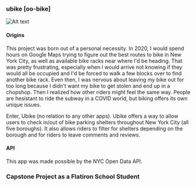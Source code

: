### ubike [oo-bike]

![Alt text](https://media.giphy.com/media/3oz8xE7gjBmo2wFrS8/giphy.gif)

#### Origins
This project was born out of a personal necessity. In 2020, I would spend hours on Google Maps trying to figure out the best routes to bike in New York City, as well as available bike racks near where I'd be heading. That was pretty frustrating, especially when I would arrive not knowing if they would all be occupied and I'd be forced to walk a few blocks over to find another bike rack. Even then, I was nervous about leaving my bike out for too long because I didn't want my bike to get stolen and end up in a chopshop. Then I realized how other riders might feel the same way. People are hesistant to ride the subway in a COVID world, but biking offers its own unique issues.

Enter, Ubike (no relation to any other apps). Ubike offers a way to allow users to check in/out of bike parking shelters throughout New York City (all five boroughs). It also allows riders to filter for shelters depending on the borough and for riders to leave comments and reviews. 

#### API
This app was made possible by the NYC Open Data API. 

### Capstone Project as a Flatiron School Student
